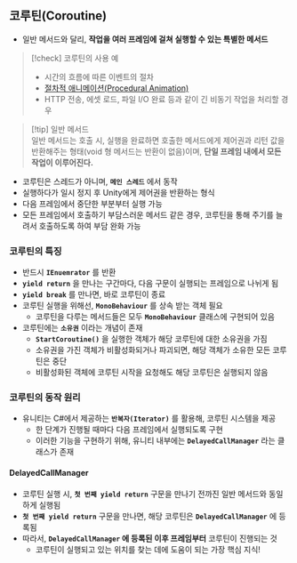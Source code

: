 ## 코루틴(Coroutine)
- 일반 메서드와 달리, **작업을 여러 프레임에 걸쳐 실행할 수 있는 특별한 메서드**  

> [!check] 코루틴의 사용 예  
> - 시간의 흐름에 따른 이벤트의 절차
> - [절차적 애니메이션(Procedural Animation)](https://kangworld.tistory.com/187)  
> - HTTP 전송, 에셋 로드, 파일 I/O 완료 등과 같이 긴 비동기 작업을 처리할 경우  

> [!tip] 일반 메서드  
> 일반 메서드는 호출 시, 실행을 완료하면 호출한 메서드에게 제어권과 리턴 값을 반환해주는 형태(void 형 메서드는 반환이 없음)이며, **단일 프레임 내에서 모든 작업이 이루어진다.**  

- 코루틴은 스레드가 아니며, **`메인 스레드`** 에서 동작
- 실행하다가 일시 정지 후 Unity에게 제어권을 반환하는 형식
- 다음 프레임에서 중단한 부분부터 실행 가능
- 모든 프레임에서 호출하기 부담스러운 메서드 같은 경우, 코루틴을 통해 주기를 늘려서 호출하도록 하여 부담 완화 가능

### 코루틴의 특징

- 반드시 **`IEnuemrator`** 를 반환
- **`yield return`** 을 만나는 구간마다, 다음 구문이 실행되는 프레임으로 나뉘게 됨
- **`yield break`** 를 만나면, 바로 코루틴이 종료
- 코루틴 실행을 위해선, **`MonoBehaviour`** 를 상속 받는 객체 필요
	- 코루틴을 다루는 메서드들은 모두 **`MonoBehaviour`** 클래스에 구현되어 있음
- 코루틴에는 **`소유권`** 이라는 개념이 존재
	- **`StartCoroutine()`** 을 실행한 객체가 해당 코루틴에 대한 소유권을 가짐
	- 소유권을 가진 객체가 비활성화되거나 파괴되면, 해당 객체가 소유한 모든 코루틴은 중단
	- 비활성화된 객체에 코루틴 시작을 요청해도 해당 코루틴은 실행되지 않음  

### 코루틴의 동작 원리

- 유니티는 C#에서 제공하는 **`반복자(Iterator)`** 를 활용해, 코루틴 시스템을 제공
	- 한 단계가 진행될 때마다 다음 프레임에서 실행되도록 구현
	- 이러한 기능을 구현하기 위해, 유니티 내부에는 **`DelayedCallManager`** 라는 클래스가 존재

#### DelayedCallManager

- 코루틴 실행 시, **`첫 번째 yield return`** 구문을 만나기 전까진 일반 메서드와 동일하게 실행됨
- **`첫 번째 yield return`** 구문을 만나면, 해당 코루틴은 **`DelayedCallManager`** 에 등록됨
- 따라서, **`DelayedCallManager` 에 등록된 이후 프레임부터** 코루틴이 진행되는 것
	- 코루틴이 실행되고 있는 위치를 찾는 데에 도움이 되는 가장 핵심 지식!	
